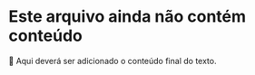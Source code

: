 # Este arquivo ainda não contém conteúdo

:memo: Aqui deverá ser adicionado o conteúdo final do texto.